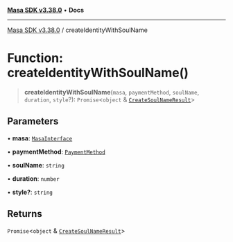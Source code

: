 [**Masa SDK v3.38.0**](../README.md) • **Docs**

***

[Masa SDK v3.38.0](../globals.md) / createIdentityWithSoulName

# Function: createIdentityWithSoulName()

> **createIdentityWithSoulName**(`masa`, `paymentMethod`, `soulName`, `duration`, `style`?): `Promise`\<`object` & [`CreateSoulNameResult`](../interfaces/CreateSoulNameResult.md)\>

## Parameters

• **masa**: [`MasaInterface`](../interfaces/MasaInterface.md)

• **paymentMethod**: [`PaymentMethod`](../type-aliases/PaymentMethod.md)

• **soulName**: `string`

• **duration**: `number`

• **style?**: `string`

## Returns

`Promise`\<`object` & [`CreateSoulNameResult`](../interfaces/CreateSoulNameResult.md)\>
